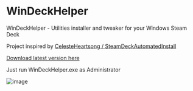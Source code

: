 # WinDeckHelper
WinDeckHelper - Utilities installer and tweaker for your Windows Steam Deck 

Project inspired by [CelesteHeartsong / SteamDeckAutomatedInstall](https://github.com/CelesteHeartsong/SteamDeckAutomatedInstall)

[Download latest version here](https://github.com/anejolov/WinDeckHelper/releases/tag/v1.0.0)

Just run WinDeckHelper.exe as Administrator

![image](https://user-images.githubusercontent.com/118720241/217296740-013f8c6d-554a-471f-946b-ed43e8cfc2b7.png)
